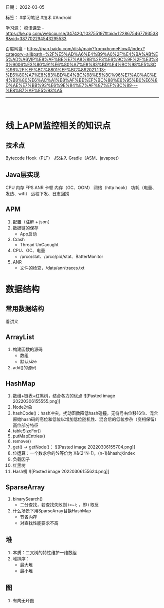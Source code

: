 日期： 2022-03-05

标签： #学习笔记 #技术  #Android 

学习源： 
腾讯课堂 - https://ke.qq.com/webcourse/347420/103755197#taid=12286754677935388&vid=387702294543295533

百度网盘 - https://pan.baidu.com/disk/main?from=homeFlow#/index?category=all&path=%2F%E5%AD%A6%E4%B9%A0%2F%E4%BA%AB%E5%AD%A6VIP%E8%AF%BE%E7%A8%8B%2F3%E6%9C%9F%2F%E3%80%9006%E3%80%91%E6%80%A7%E8%83%BD%E4%BC%98%E5%8C%96%2F%EF%BC%8801%EF%BC%892021.1.13-%E6%80%A7%E8%83%BD%E4%BC%98%E5%8C%96%E7%AC%AC%E4%B8%80%E6%AC%A1%E8%AF%BE%EF%BC%88%E6%95%B0%E6%8D%AE%E7%BB%93%E6%9E%84%E7%AF%87%EF%BC%89---%E8%B7%AF%E5%93%A5

---
<br>

# 线上APM监控相关的知识点

## 技术点
Bytecode
Hook（PLT）
JS注入
Gradle（ASM、javapoet）

## Java层实现
CPU
内存
FPS
ANR
卡顿
内存（GC、OOM）
网络（http hook）
功耗（电量、发热、wifi）
远程下发、日志回捞

## APM
1. 配置（注解 + json）
2. 数据链的保存
	- App启动
3. Crash
	- Thread UnCaought
4. CPU、GC、电量
	- /prco/stat、/prco/pid/stat、BatterMonitor
5. ANR
	- 文件的检查，/data/anr/traces.txt

# 数据结构
## 常用数据结构
看讲义

## ArrayList
1. 构建函数的源码
	- 数组
	- 默认size
2. add()的源码

## HashMap
1. 数组+链表+红黑树，结合各方的优点
	![[Pasted image 20220306155555.png]]
2. Node对象
3. hashCode()：hash冲突，扰动函数降低hash碰撞，无符号右位移16位、混合原始hash码的高位和低位以增加低位随机性、混合后的低位参杂（变相保留）高位部分特征
4. tableSizeFor()
5. putMapEntries()
6. remove()
7. get() -> getNode()：
	![[Pasted image 20220306155704.png]]
8. 位运算：一个数求余的%等价为 X&(2^N-1)，(n-1)&hash求index
9. 负载因子
10. 红黑树
11. Hash桶
![[Pasted image 20220306155624.png]]


## SparseArray
1. binarySearch() 
	- 二分查找，若查找失败则 i=~i; ，即 i 取反
2. 什么场景下用SparseArray替换HashMap
	- 节省内存
	- 对查找性能要求不高

## 堆
1. 本质：二叉树的特性维护一维数组
2. 堆排序：
	- 最大堆
	- 最小堆

## 图
1. 有向无环图